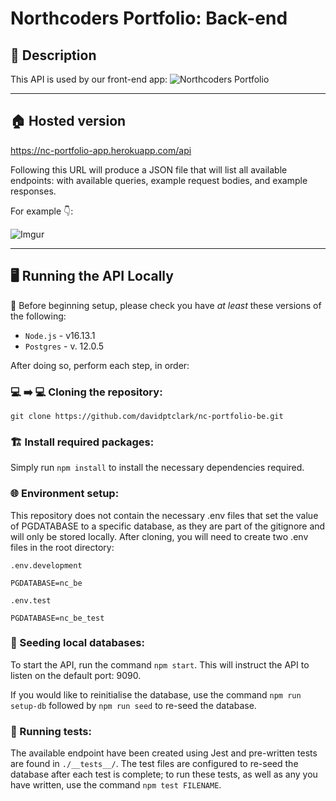 # Northcoders Portfolio: Back-end 

## 💭 Description

This API is used by our front-end app: ![Northcoders Portfolio](https://github.com/davidptclark/nc-portfolio-fe)

---
## 🏠 Hosted version

https://nc-portfolio-app.herokuapp.com/api

Following this URL will produce a JSON file that will list all available endpoints: with available queries, example request bodies, and example responses.

For example 👇:

![Imgur](https://0x0.st/obtU.png)

---
## 🖥️ Running the API Locally

🚧 Before beginning setup, please check you have _at least_ these versions of the following:

- `Node.js` - v16.13.1
- `Postgres` - v. 12.0.5

After doing so, perform each step, in order:

### 💻 ➡️ 💻 Cloning the repository:

```
git clone https://github.com/davidptclark/nc-portfolio-be.git
```

### 🏗️ Install required packages:

Simply run `npm install` to install the necessary dependencies required.

### 🌐 Environment setup:

This repository does not contain the necessary .env files that set the value of PGDATABASE to a specific database, as they are part of the gitignore and will only be stored locally. After cloning, you will need to create two .env files in the root directory:

`.env.development`

```
PGDATABASE=nc_be
```

`.env.test`

```
PGDATABASE=nc_be_test
```

### 🌱 Seeding local databases:

To start the API, run the command `npm start`. This will instruct the API to listen on the default port: 9090.

If you would like to reinitialise the database, use the command `npm run setup-db` followed by `npm run seed` to re-seed the database.

### 🧪 Running tests:

The available endpoint have been created using Jest and pre-written tests are found in `./__tests__/`. The test files are configured to re-seed the database after each test is complete; to run these tests, as well as any you have written, use the command `npm test FILENAME`.
